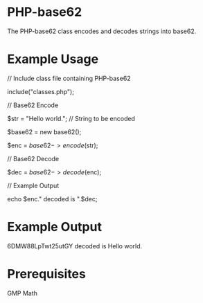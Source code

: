 # PHP-base62
The PHP-base62 class encodes and decodes strings into base62.

# Example Usage
// Include class file containing PHP-base62

include("classes.php");


// Base62 Encode

$str = "Hello world."; // String to be encoded

$base62 = new base62(); 

$enc = $base62->encode($str);


// Base62 Decode

$dec = $base62->decode($enc);


// Example Output

echo $enc." decoded is ".$dec;

# Example Output
6DMW88LpTwt25utGY decoded is Hello world.

# Prerequisites
GMP Math
